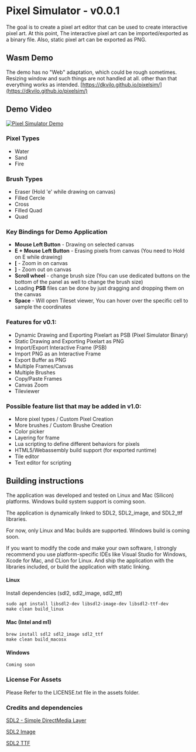 # Pixel Simulator - v0.0.1

The goal is to create a pixel art editor that can be used to create interactive pixel art. At this point, The interactive pixel art can be imported/exported as a binary file. Also, static pixel art can be exported as PNG.

## Wasm Demo
The demo has no "Web" adaptation, which could be rough sometimes. Resizing window and such things are not handled at all. other than that everything works as intended.
[https://dkvilo.github.io/pixelsim/](https://dkvilo.github.io/pixelsim/)

## Demo Video

[![Pixel Simulator Demo](https://img.youtube.com/vi/5_O9FClM6Xw/0.jpg)](https://www.youtube.com/watch?v=5_O9FClM6Xw)

### Pixel Types

- Water
- Sand
- Fire

### Brush Types

- Eraser (Hold 'e' while drawing on canvas)
- Filled Cercle
- Cross
- Filled Quad
- Quad

### Key Bindings for Demo Application

- **Mouse Left Button** - Drawing on selected canvas
- **E + Mouse Left Button** - Erasing pixels from canvas (You need to Hold on E while drawing)
- **\[** - Zoom in on canvas
- **\]** - Zoom out on canvas
- **Scroll wheel** - change brush size (You can use dedicated buttons on the bottom of the panel as well to change the brush size)
- Loading **PSB** files can be done by just dragging and dropping them on the canvas
- **Space** - Will open Tileset viewer, You can hover over the specific cell to sample the coordinates

### Features for v0.1:

- Dynamic Drawing and Exporting Pixelart as PSB (Pixel Simulator Binary)
- Static Drawing and Exporting Pixelart as PNG
- Import/Export Interactive Frame (PSB)
- Import PNG as an Interactive Frame
- Export Buffer as PNG
- Multiple Frames/Canvas
- Multiple Brushes
- Copy/Paste Frames
- Canvas Zoom
- Tileviewer

### Possible feature list that may be added in v1.0:

- More pixel types / Custom Pixel Creation
- More brushes / Custom Brushe Creation
- Color picker
- Layering for frame
- Lua scripting to define different behaviors for pixels
- HTML5/Webassembly build support (for exported runtime)
- Tile editor
- Text editor for scripting

## Building instructions

The application was developed and tested on Linux and Mac (Silicon) platforms. Windows build system support is coming soon.

The application is dynamically linked to SDL2, SDL2_image, and SDL2_ttf libraries.

For now, only Linux and Mac builds are supported. Windows build is coming soon.

If you want to modify the code and make your own software, I strongly recommend you use platform-specific IDEs like Visual Studio for Windows, Xcode for Mac, and CLion for Linux. And ship the application with the libraries included, or build the application with static linking.

#### Linux

Install dependencies (sdl2, sdl2_image, sdl2_ttf)

```
sudo apt install libsdl2-dev libsdl2-image-dev libsdl2-ttf-dev
make clean build_linux
```

#### Mac (Intel and m1)

```
brew install sdl2 sdl2_image sdl2_ttf
make clean build_macosx
```

#### Windows

```
Coming soon
```

### License For Assets

Please Refer to the LICENSE.txt file in the assets folder.

### Credits and dependencies

[SDL2 - Simple DirectMedia Layer](https://www.libsdl.org/)

[SDL2 Image](https://www.libsdl.org/projects/SDL_image/)

[SDL2 TTF](https://www.libsdl.org/projects/SDL_ttf/)
